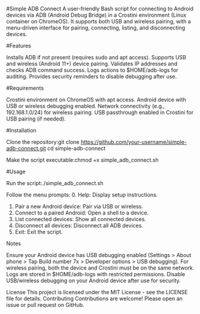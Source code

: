 #Simple ADB Connect
A user-friendly Bash script for connecting to Android devices via ADB (Android Debug Bridge) in a Crostini environment (Linux container on ChromeOS). It supports both USB and wireless pairing, with a menu-driven interface for pairing, connecting, listing, and disconnecting devices.

#Features

Installs ADB if not present (requires sudo and apt access).
Supports USB and wireless (Android 11+) device pairing.
Validates IP addresses and checks ADB command success.
Logs actions to $HOME/adb-logs for auditing.
Provides security reminders to disable debugging after use.

#Requirements

Crostini environment on ChromeOS with apt access.
Android device with USB or wireless debugging enabled.
Network connectivity (e.g., 192.168.1.0/24) for wireless pairing.
USB passthrough enabled in Crostini for USB pairing (if needed).

#Installation

Clone the repository:git clone https://github.com/your-username/simple-adb-connect.git
cd simple-adb-connect


Make the script executable:chmod +x simple_adb_connect.sh



#Usage

Run the script:./simple_adb_connect.sh


Follow the menu prompts:
0. Help: Display setup instructions.
1. Pair a new Android device: Pair via USB or wireless.
2. Connect to a paired Android: Open a shell to a device.
3. List connected devices: Show all connected devices.
4. Disconnect all devices: Disconnect all ADB devices.
5. Exit: Exit the script.



Notes

Ensure your Android device has USB debugging enabled (Settings > About phone > Tap Build number 7x > Developer options > USB debugging).
For wireless pairing, both the device and Crostini must be on the same network.
Logs are stored in $HOME/adb-logs with restricted permissions.
Disable USB/wireless debugging on your Android device after use for security.

License
This project is licensed under the MIT License - see the LICENSE file for details.
Contributing
Contributions are welcome! Please open an issue or pull request on GitHub.
